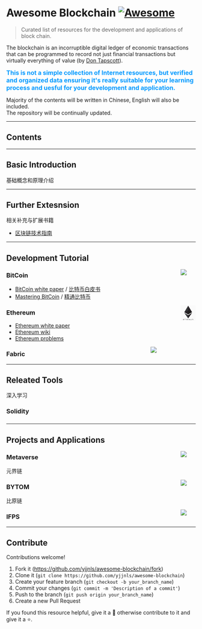 # Awesome Blockchain [![Awesome](https://awesome.re/badge.svg)](https://github.com/yjjnls/awesome-blockchain)
>Curated list of resources for the development and applications of block chain.

The blockchain is an incorruptible digital ledger of economic transactions that can be programmed to record not just financial transactions but virtually everything of value (by [Don Tapscott](https://www.linkedin.com/pulse/whats-next-generation-internet-surprise-its-all-don-tapscott)).

<font color=#0099ff size=3>**This is not a simple collection of Internet resources, but verified and organized data ensuring it's really suitable for your learning process and uesful for your development and application.**</font> 

Majority of the contents will be written in Chinese, English will also be included.   
The repository will be continually updated.

---

## Contents

---

## Basic Introduction
基础概念和原理介绍

---
## Further Extesnsion
相关补充与扩展书籍
*  [区块链技术指南](https://yeasy.gitbooks.io/blockchain_guide/content/)

---
## Development Tutorial
[<img src="https://bitcoin.org/img/icons/logotop.svg" align="right" width="40">](https://www.hyperledger.org/projects/fabric)
### BitCoin 
*  [BitCoin white paper](https://bitcoin.org/bitcoin.pdf) / [比特币白皮书](http://www.8btc.com/wiki/bitcoin-a-peer-to-peer-electronic-cash-system)
*  [Mastering BitCoin](https://github.com/bitcoinbook/bitcoinbook) / [精通比特币](http://zhibimo.com/read/wang-miao/mastering-bitcoin/index.html)

[<img src="https://raw.githubusercontent.com/github/explore/875ffd6b3fb65c3f69deb4f269e87efda447cc8c/topics/ethereum/ethereum.png" align="right" width="40">](https://www.hyperledger.org/projects/fabric)
### Ethereum
*  [Ethereum white paper](https://github.com/ethereum/wiki/wiki/White-Paper)
*  [Ethereum wiki](https://github.com/ethereum/wiki/wiki)
*  [Ethereum problems](https://github.com/ethereum/wiki/wiki/Problems)


[<img src="https://www.hyperledger.org/wp-content/uploads/2018/03/Hyperledger_Fabric_Logo_Color.png" align="right" width="120">](https://www.hyperledger.org/projects/fabric)
### Fabric 

---
## Releated Tools
深入学习
### Solidity
### 

---
## Projects and Applications

[<img src="https://avatars3.githubusercontent.com/u/22163706?s=200&v=4" align="right" width="40">](https://github.com/mvs-org/metaverse)
### Metaverse
元界链


[<img src="https://avatars0.githubusercontent.com/u/28505705?s=200&v=4" align="right" width="40">](https://github.com/Bytom/bytom)
### BYTOM 
比原链

[<img src="https://avatars2.githubusercontent.com/u/10536621?s=200&v=4" align="right" width="40">](https://github.com/ipfs/ipfs)
### IFPS
---
## Contribute

Contributions welcome! 

1. Fork it (https://github.com/yjjnls/awesome-blockchain/fork)
2. Clone it (`git clone https://github.com/yjjnls/awesome-blockchain`)
3. Create your feature branch (`git checkout -b your_branch_name`)
4. Commit your changes (`git commit -m 'Description of a commit'`)
5. Push to the branch (`git push origin your_branch_name`)
6. Create a new Pull Request

If you found this resource helpful, give it a 🌟 otherwise contribute to it and give it a ⭐️.